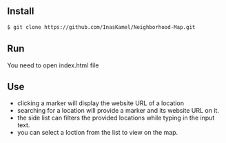 ## Install
```sh
$ git clone https://github.com/InasKamel/Neighborhood-Map.git
```

## Run
You need to open index.html file

## Use
- clicking a marker will display the website URL of a location
- searching for a location will provide a marker and its website URL on it.
- the side list can filters the provided locations while typing in the input text.
- you can select a loction from the list to view on the map.
